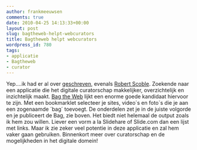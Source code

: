 ```yaml
---
author: frankmeeuwsen
comments: true
date: 2010-04-25 14:13:33+00:00
layout: post
slug: bagtheweb-helpt-webcurators
title: Bagtheweb helpt webcurators
wordpress_id: 780
tags:
- applicatie
- Bagtheweb
- curator
---
```




Yep....ik had er al over [geschreven](http://incredibleadventure.nl/2010/03/in-drie-stappen-naar-real-time-curators-graag/), evenals [Robert Scoble](http://scobleizer.com/2010/03/27/the-seven-needs-of-real-time-curators/). Zoekende naar een applicatie die het digitale curatorschap makkelijker, overzichtelijk en inzichtelijk maakt. [Bag the Web](http://bagtheweb.com/) lijkt een enorme goede kandidaat hiervoor te zijn. Met een bookmarklet selecteer je sites, video´s en foto´s die je aan een zogenaamde ´bag´ toevoegt. De onderdelen zet je in de juiste volgorde en je publiceert de Bag, zie boven. Het biedt niet helemaal de output zoals ik hem zou willen. Liever een vorm a la Slidehare of Slide.com dan een lijst met links. Maar ik zie zeker veel potentie in deze applicatie en zal hem vaker gaan gebruiken. Binnenkort meer over curatorschap en de mogelijkheden in het digitale domein!

